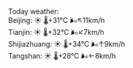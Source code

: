 Today weather:  
Beijing: ☀️   🌡️+31°C 🌬️↖11km/h  
Tianjin: ☀️   🌡️+32°C 🌬️↙7km/h  
Shijiazhuang: ☀️   🌡️+34°C 🌬️↑9km/h  
Tangshan: ☀️   🌡️+28°C 🌬️←8km/h  
